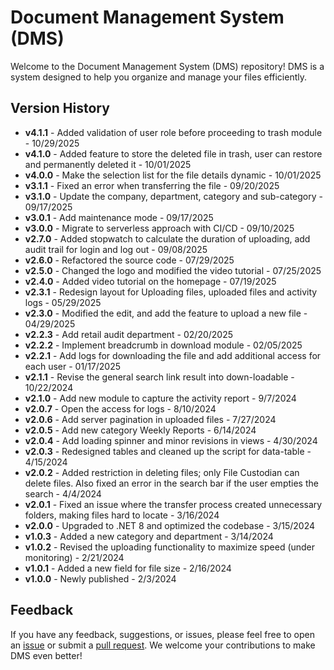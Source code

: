 # Document Management System (DMS)

Welcome to the Document Management System (DMS) repository! DMS is a system designed to help you organize and manage your files efficiently.

## Version History

- **v4.1.1** - Added validation of user role before proceeding to trash module - 10/29/2025
- **v4.1.0** - Added feature to store the deleted file in trash, user can restore and permanently deleted it - 10/01/2025
- **v4.0.0** - Make the selection list for the file details dynamic - 10/01/2025
- **v3.1.1** - Fixed an error when transferring the file - 09/20/2025
- **v3.1.0** - Update the company, department, category and sub-category - 09/17/2025
- **v3.0.1** - Add maintenance mode - 09/17/2025
- **v3.0.0** - Migrate to serverless approach with CI/CD - 09/10/2025
- **v2.7.0** - Added stopwatch to calculate the duration of uploading, add audit trail for login and log out - 09/08/2025
- **v2.6.0** - Refactored the source code - 07/29/2025
- **v2.5.0** - Changed the logo and modified the video tutorial - 07/25/2025
- **v2.4.0** - Added video tutorial on the homepage - 07/19/2025
- **v2.3.1** - Redesign layout for Uploading files, uploaded files and activity logs - 05/29/2025
- **v2.3.0** - Modified the edit, and add the feature to upload a new file - 04/29/2025
- **v2.2.3** - Add retail audit department - 02/20/2025
- **v2.2.2** - Implement breadcrumb in download module - 02/05/2025
- **v2.2.1** - Add logs for downloading the file and add additional access for each user - 01/17/2025
- **v2.1.1** - Revise the general search link result into down-loadable - 10/22/2024
- **v2.1.0** - Add new module to capture the activity report - 9/7/2024
- **v2.0.7** - Open the access for logs - 8/10/2024
- **v2.0.6** - Add server pagination in uploaded files - 7/27/2024
- **v2.0.5** - Add new category Weekly Reports - 6/14/2024
- **v2.0.4** - Add loading spinner and minor revisions in views - 4/30/2024
- **v2.0.3** - Redesigned tables and cleaned up the script for data-table - 4/15/2024
- **v2.0.2** - Added restriction in deleting files; only File Custodian can delete files. Also fixed an error in the search bar if the user empties the search - 4/4/2024
- **v2.0.1** - Fixed an issue where the transfer process created unnecessary folders, making files hard to locate - 3/16/2024
- **v2.0.0** - Upgraded to .NET 8 and optimized the codebase - 3/15/2024
- **v1.0.3** - Added a new category and department - 3/14/2024
- **v1.0.2** - Revised the uploading functionality to maximize speed (under monitoring) - 2/21/2024
- **v1.0.1** - Added a new field for file size - 2/16/2024
- **v1.0.0** - Newly published - 2/3/2024

## Feedback

If you have any feedback, suggestions, or issues, please feel free to open an [issue](https://github.com/azhadolfo/DMS/issues) or submit a [pull request](https://github.com/azhadolfo/DMS/pulls). We welcome your contributions to make DMS even better!
